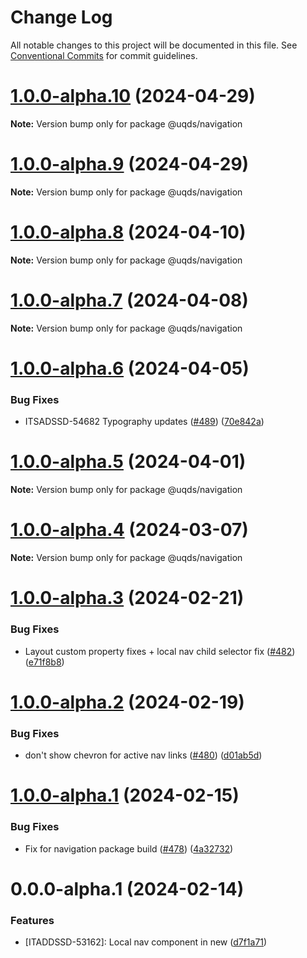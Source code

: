 # Change Log

All notable changes to this project will be documented in this file.
See [Conventional Commits](https://conventionalcommits.org) for commit guidelines.

# [1.0.0-alpha.10](https://github.com/uq-its-ss/design-system/compare/@uqds/navigation@1.0.0-alpha.9...@uqds/navigation@1.0.0-alpha.10) (2024-04-29)

**Note:** Version bump only for package @uqds/navigation

# [1.0.0-alpha.9](https://github.com/uq-its-ss/design-system/compare/@uqds/navigation@1.0.0-alpha.8...@uqds/navigation@1.0.0-alpha.9) (2024-04-29)

**Note:** Version bump only for package @uqds/navigation

# [1.0.0-alpha.8](https://github.com/uq-its-ss/design-system/compare/@uqds/navigation@1.0.0-alpha.7...@uqds/navigation@1.0.0-alpha.8) (2024-04-10)

**Note:** Version bump only for package @uqds/navigation

# [1.0.0-alpha.7](https://github.com/uq-its-ss/design-system/compare/@uqds/navigation@1.0.0-alpha.6...@uqds/navigation@1.0.0-alpha.7) (2024-04-08)

**Note:** Version bump only for package @uqds/navigation

# [1.0.0-alpha.6](https://github.com/uq-its-ss/design-system/compare/@uqds/navigation@1.0.0-alpha.5...@uqds/navigation@1.0.0-alpha.6) (2024-04-05)

### Bug Fixes

- ITSADSSD-54682 Typography updates ([#489](https://github.com/uq-its-ss/design-system/issues/489)) ([70e842a](https://github.com/uq-its-ss/design-system/commit/70e842a1552cddc9c63452ae63bae91b380f420b))

# [1.0.0-alpha.5](https://github.com/uq-its-ss/design-system/compare/@uqds/navigation@1.0.0-alpha.4...@uqds/navigation@1.0.0-alpha.5) (2024-04-01)

**Note:** Version bump only for package @uqds/navigation

# [1.0.0-alpha.4](https://github.com/uq-its-ss/design-system/compare/@uqds/navigation@1.0.0-alpha.3...@uqds/navigation@1.0.0-alpha.4) (2024-03-07)

**Note:** Version bump only for package @uqds/navigation

# [1.0.0-alpha.3](https://github.com/uq-its-ss/design-system/compare/@uqds/navigation@1.0.0-alpha.2...@uqds/navigation@1.0.0-alpha.3) (2024-02-21)

### Bug Fixes

- Layout custom property fixes + local nav child selector fix ([#482](https://github.com/uq-its-ss/design-system/issues/482)) ([e71f8b8](https://github.com/uq-its-ss/design-system/commit/e71f8b8866ecafde5c10667dd16f7d96dfb73678))

# [1.0.0-alpha.2](https://github.com/uq-its-ss/design-system/compare/@uqds/navigation@1.0.0-alpha.1...@uqds/navigation@1.0.0-alpha.2) (2024-02-19)

### Bug Fixes

- don't show chevron for active nav links ([#480](https://github.com/uq-its-ss/design-system/issues/480)) ([d01ab5d](https://github.com/uq-its-ss/design-system/commit/d01ab5d1e054ad45e3d96b3e85fcf52f5feaacd8))

# [1.0.0-alpha.1](https://github.com/uq-its-ss/design-system/compare/@uqds/navigation@0.0.0-alpha.1...@uqds/navigation@1.0.0-alpha.1) (2024-02-15)

### Bug Fixes

- Fix for navigation package build ([#478](https://github.com/uq-its-ss/design-system/issues/478)) ([4a32732](https://github.com/uq-its-ss/design-system/commit/4a32732415bde64ad6f3fe861036a4d5dfd5d022))

# 0.0.0-alpha.1 (2024-02-14)

### Features

- [ITADDSSD-53162]: Local nav component in new ([d7f1a71](https://github.com/uq-its-ss/design-system/commit/d7f1a7196845ed12f37e258d1b24f42fb94786b1))
